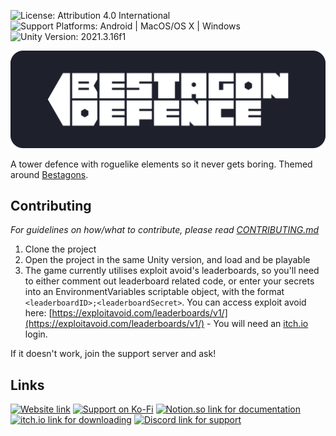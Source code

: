 ![License: Attribution 4.0 International](https://img.shields.io/badge/license-Attribution%204.0%20International-lightgrey)
![Support Platforms: Android | MacOS/OS X | Windows](https://img.shields.io/badge/platform-Android_|_MacOS/OSX_|_Windows-lightgrey)
![Unity Version: 2021.3.16f1](https://img.shields.io/static/v1?logo=unity&label=Unity%20Version&message=2021.3.16f1&color=blue)

![Bestagon Defence](Tower%20Defence/Assets/UI/Branding/Bestagon_Wordmark.png)

A tower defence with roguelike elements so it never gets boring. Themed around [Bestagons](https://youtu.be/thOifuHs6eY).

## Contributing
*For guidelines on how/what to contribute, please read [CONTRIBUTING.md](CONTRIBUTING.md)*

1. Clone the project
2. Open the project in the same Unity version, and load and be playable
3. The game currently utilises exploit avoid's leaderboards, so you'll need to either comment out leaderboard related code, or enter your secrets into an EnvironmentVariables scriptable object, with the format `<leaderboardID>;<leaderboardSecret>`. You can access exploit avoid here: [https://exploitavoid.com/leaderboards/v1/](https://exploitavoid.com/leaderboards/v1/) - You will need an [itch.io](https://itch.io) login.

If it doesn't work, join the support server and ask!

## Links

[![Website link](https://img.shields.io/badge/Website-Bestagon.Alchemix.dev-blueviolet)](https://bestagon.alchemix.dev/)
[![Support on Ko-Fi](https://img.shields.io/static/v1?logo=ko-fi&label=Ko-Fi&message=Support&color=13C3FF&logoColor=13C3FF)](https://ko-fi.com/bestagondefence)
[![Notion.so link for documentation](https://img.shields.io/static/v1?logo=notion&label=Notion.so&message=Documentation&color=blue)](https://chambray-comb-aa7.notion.site/Bestagon-Defence-3af38b2be320481580979110f3c373ef)
[![itch.io link for downloading](https://img.shields.io/static/v1?logo=itchdotio&label=itch.io&message=Download&color=success)](https://greenfoot5.itch.io/bestagon-defence)
[![Discord link for support](https://img.shields.io/discord/694196573181050880.svg?logo=discord&logoColor=white&logoWidth=20&labelColor=7289DA&label=Discord&color=17cf48)](https://discord.gg/zeDey9v)
